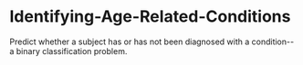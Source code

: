 # Identifying-Age-Related-Conditions
Predict whether a subject has or has not been diagnosed with a condition-- a binary classification problem.
